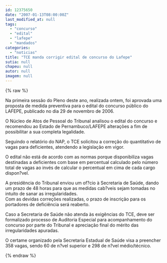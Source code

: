 ```yaml
---
id: 12375650
date: "2007-01-13T08:00:00Z"
last_modified_at: null
tags:
  - "concurso"
  - "edital"
  - "lafepe"
  - "mandados"
categories:
  - "noticias"
title: "TCE manda corrigir edital de concurso do Lafepe"
sutia: null
chapeu: null
autor: null
imagem: null
---
```

{% raw %}
<p><P>Na primeira sessão do Pleno deste ano, realizada ontem, foi aprovada uma proposta de medida preventiva para o edital do concurso público do LAFEPE, publicado no dia 29 de novembro de 2006. </P></p>
<p><P>O Núcleo de Atos de Pessoal do Tribunal analisou o edital do concurso e recomendou ao Estado de Pernambuco/LAFEPE alterações a fim de possibilitar a sua completa legalidade.</P></p>
<p><P>Seguindo o relatório do NAP, o TCE solicitou a correção do quantitativo de vagas para deficientes, atendendo a legislação em vigor. </P></p>
<p><P>O edital não está de acordo com as normas porque disponibiliza vagas destinadas a deficientes com base em percentual calculado pelo número total de vagas ao invés de calcular o percentual em cima de cada cargo dispon?vel.</P></p>
<p><P>A presidência do Tribunal enviou um of?cio à Secretaria de Saúde, dando um prazo de 48 horas para que as medidas cab?veis sejam tomadas no intuito de sanar as irregularidades.&nbsp; <BR>Com as devidas correções realizadas, o prazo de inscrição para os portadores de deficiência será reaberto. </P></p>
<p><P>Caso a Secretaria de Saúde não atenda às exigências do TCE, deve ser formalizado processo de Auditoria Especial para acompanhamento do concurso por parte do Tribunal e apreciação final do mérito das irregularidades apuradas.</P></p>
<p><P>O certame organizado pela Secretaria Estadual de Saúde visa a preencher 358 vagas, sendo 60 de n?vel superior e 298 de n?vel médio/técnico. </P> </p>
{% endraw %}